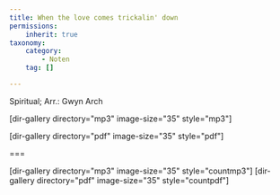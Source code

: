 ```yaml
---
title: When the love comes trickalin' down
permissions:
    inherit: true
taxonomy:
    category:
        - Noten
    tag: []

---
```


Spiritual;  Arr.: Gwyn Arch


[dir-gallery directory="mp3" image-size="35" style="mp3"]

[dir-gallery directory="pdf" image-size="35" style="pdf"]

===

[dir-gallery directory="mp3" image-size="35" style="countmp3"]
[dir-gallery directory="pdf" image-size="35" style="countpdf"]
